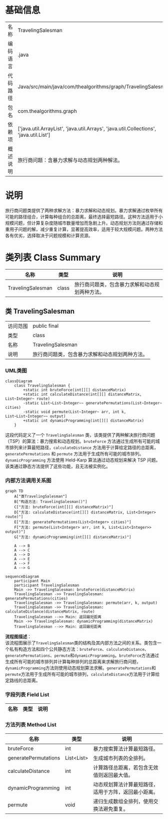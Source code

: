 # 基础信息

|      |      |
|------|------|
| 名称 | TravelingSalesman |
| 编码语言 | .java |
| 代码路径 | Java/src/main/java/com/thealgorithms/graph/TravelingSalesman.java |
| 包名 | com.thealgorithms.graph |
| 依赖项 | ['java.util.ArrayList', 'java.util.Arrays', 'java.util.Collections', 'java.util.List'] |
| 概述说明 | 旅行商问题：含暴力求解与动态规划两种解法。 |

# 说明

旅行商问题类提供了两种求解方法：暴力求解和动态规划。暴力求解通过枚举所有可能的路径组合，计算每种组合的总距离，最终选择最短路径。这种方法适用于小规模问题，但计算复杂度随城市数量增加而急剧上升。动态规划方法则通过存储和重用子问题的解，减少重复计算，显著提高效率，适用于较大规模问题。两种方法各有优劣，选择取决于问题规模和计算资源。

# 类列表 Class Summary

| 名称   | 类型  | 说明 |
|-------|------|-------------|
| TravelingSalesman | class | 旅行商问题类，包含暴力求解和动态规划两种方法。 |



## 类 TravelingSalesman

|      |      |
|------|------|
| 访问范围 | public final |
| 类型 | class |
| 名称 | TravelingSalesman |
| 说明 | 旅行商问题类，包含暴力求解和动态规划两种方法。 |


### UML类图

```mermaid
classDiagram
    class TravelingSalesman {
        +static int bruteForce(int[][] distanceMatrix)
        +static int calculateDistance(int[][] distanceMatrix, List~Integer~ route)
        -static List~List~Integer~~ generatePermutations(List~Integer~ cities)
        -static void permute(List~Integer~ arr, int k, List~List~Integer~~ output)
        +static int dynamicProgramming(int[][] distanceMatrix)
    }
```

这段代码定义了一个 `TravelingSalesman` 类，该类提供了两种解决旅行商问题（TSP）的算法：暴力搜索和动态规划。`bruteForce` 方法通过生成所有可能的城市排列来计算最短路径，`calculateDistance` 方法用于计算给定路径的总距离，`generatePermutations` 和 `permute` 方法用于生成所有可能的城市排列。`dynamicProgramming` 方法使用 Held-Karp 算法通过动态规划来解决 TSP 问题。该类通过静态方法提供了这些功能，且无法被实例化。


### 内部方法调用关系图

```mermaid
graph TD
    A["类TravelingSalesman"]
    B["构造方法: TravelingSalesman()"]
    C["方法: bruteForce(int[][] distanceMatrix)"]
    D["方法: calculateDistance(int[][] distanceMatrix, List<Integer> route)"]
    E["方法: generatePermutations(List<Integer> cities)"]
    F["方法: permute(List<Integer> arr, int k, List<List<Integer>> output)"]
    G["方法: dynamicProgramming(int[][] distanceMatrix)"]

    A --> B
    A --> C
    A --> D
    A --> E
    A --> F
    A --> G
```

```mermaid
sequenceDiagram
    participant Main
    participant TravelingSalesman
    Main ->> TravelingSalesman: bruteForce(distanceMatrix)
    TravelingSalesman ->> TravelingSalesman: generatePermutations(cities)
    TravelingSalesman ->> TravelingSalesman: permute(arr, k, output)
    TravelingSalesman ->> TravelingSalesman: calculateDistance(distanceMatrix, route)
    TravelingSalesman -->> Main: 返回最短距离
    Main ->> TravelingSalesman: dynamicProgramming(distanceMatrix)
    TravelingSalesman -->> Main: 返回最短距离
```

**流程图描述**：  
该流程图展示了`TravelingSalesman`类的结构及其内部方法之间的关系。类包含一个私有构造方法和四个公共静态方法：`bruteForce`、`calculateDistance`、`generatePermutations`、`permute`和`dynamicProgramming`。`bruteForce`方法通过生成所有可能的城市排列并计算每种排列的总距离来求解旅行商问题，`dynamicProgramming`方法则使用动态规划算法求解。`generatePermutations`和`permute`方法用于生成所有可能的城市排列，`calculateDistance`方法用于计算给定路线的总距离。

### 字段列表 Field List

| 名称  | 类型  | 说明 |
|-------|-------|------|

### 方法列表 Method List

| 名称  | 类型  | 说明 |
|-------|-------|------|
| bruteForce | int | 暴力搜索算法计算最短路径。 |
| generatePermutations | List<List<Integer>> | 生成城市列表的全排列。 |
| calculateDistance | int | 计算路径总距离，若包含无效值则返回最大值。 |
| dynamicProgramming | int | 动态规划算法计算最短路径，适用于方阵，返回最小距离。 |
| permute | void | 递归生成数组全排列，使用交换法避免重复。 |




